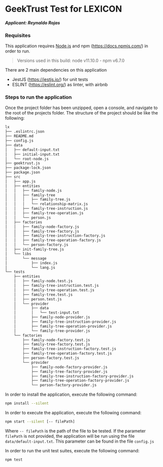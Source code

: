 # GeekTrust Test for LEXICON
#### *Applicant: Reynaldo Rojas*

### Requisites
This application requires [Node.js](https://nodejs.org/) and npm (https://docs.npmjs.com/) in order to run.
>Versions used in this build: node v11.10.0 - npm v6.7.0

There are 2 main dependencies on this application
- JestJS (https://jestjs.io/) for unit tests
- ESLINT (https://eslint.org/) as linter, with airbnb

### Steps to run the application
Once the project folder has been unzipped, open a console, and navigate to the root of the projects folder. The structure of the project should be like the following:
```sh
lx
├── .eslintrc.json
├── README.md
├── config.js
├── data
│   ├── default-input.txt
│   ├── initial-input.txt
│   └── root-node.js
├── geektrust.js
├── package-lock.json
├── package.json
├── src
│   ├── app.js
│   ├── entities
│   │   ├── family-node.js
│   │   ├── family-tree
│   │   │   ├── family-tree.js
│   │   │   └── relationship-matrix.js
│   │   ├── family-tree-instruction.js
│   │   ├── family-tree-operation.js
│   │   └── person.js
│   ├── factories
│   │   ├── family-node-factory.js
│   │   ├── family-tree-factory.js
│   │   ├── family-tree-instruction-factory.js
│   │   ├── family-tree-operation-factory.js
│   │   └── person-factory.js
│   ├── init-family-tree.js
│   └── libs
│       └── message
│           ├── index.js
│           └── lang.js
└── tests
    ├── entities
    │   ├── family-node.test.js
    │   ├── family-tree-instruction.test.js
    │   ├── family-tree-operation.test.js
    │   ├── family-tree.test.js
    │   ├── person.test.js
    │   └── provider
    │       ├── data
    │       │   └── test-input.txt
    │       ├── family-node-provider.js
    │       ├── family-tree-instruction-provider.js
    │       ├── family-tree-operation-provider.js
    │       └── family-tree-provider.js
    └── factories
        ├── family-node-factory.test.js
        ├── family-tree-factory.test.js
        ├── family-tree-instruction-factory.test.js
        ├── family-tree-operation-factory.test.js
        ├── person-factory.test.js
        └── provider
            ├── family-node-factory-provider.js
            ├── family-tree-factory-provider.js
            ├── family-tree-instruction-factory-provider.js
            ├── family-tree-operation-factory-provider.js
            └── person-factory-provider.js
```

In order to install the application, execute the following command:
```sh
npm install --silent
```

In order to execute the application, execute the following command:
```sh
npm start --silent [-- filePath]
```
Where `-- filePath` is the path of the file to be tested. If the parameter `filePath` is not provided, the application will be run using the file `data/default-input.txt`. This parameter can be found in the file `config.js`

In order to run the unit test suites, execute the following command:
```sh
npm test
```
